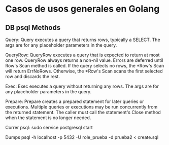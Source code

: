 # Casos de usos generales en Golang

## DB psql Methods

Query:
Query executes a query that returns rows, typically a SELECT. The args are for any placeholder parameters in the query.

QueryRow:
QueryRow executes a query that is expected to return at most one row. QueryRow always returns a non-nil value. Errors are deferred until Row's Scan method is called. If the query selects no rows, the *Row's Scan will return ErrNoRows. Otherwise, the *Row's Scan scans the first selected row and discards the rest.

Exec:
Exec executes a query without returning any rows. The args are for any placeholder parameters in the query.

Prepare: 
Prepare creates a prepared statement for later queries or executions. Multiple queries or executions may be run concurrently from the returned statement. The caller must call the statement's Close method when the statement is no longer needed.


Correr psql:
sudo service postgresql start

Dumps
psql -h localhost -p 5432 -U role_prueba -d prueba2 < create.sql